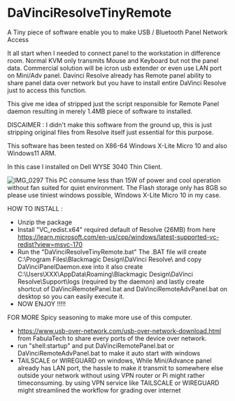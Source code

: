 # DaVinciResolveTinyRemote
A Tiny piece of software enable you to make USB / Bluetooth Panel Network Access

It all start when I needed to connect panel to the workstation in difference room.
Normal KVM only transmits Mouse and Keyboard but not the panel data. Commercial solution will be icron usb extender or even use LAN port on Mini/Adv panel.
Davinci Resolve already has Remote panel ability to share panel data over network but you have to install entire DaVinci Resolve just to access this function.

This give me idea of stripped just the script responsible for Remote Panel daemon resulting in merely 1.4MB piece of software to installed.

DISCAIMER : I didn't make this software from the ground up, this is just stripping original files from Resolve itself just essential for this purpose.

This software has been tested on X86-64 Windows X-Lite Micro 10 and also Windows11 ARM.

In this case I installed on Dell WYSE 3040 Thin Client.


![IMG_0297](https://github.com/user-attachments/assets/ab7a1658-a783-4715-b590-f2ae8a24467d)
This PC consume less than 15W of power and cool operation without fan suited for quiet environment.
The Flash storage only has 8GB so please use tiniest windows possible, Windows X-Lite Micro 10 in my case.


HOW TO INSTALL : 
- Unzip the package
- Install "VC_redist.x64" required default of Resolve (26MB) from here https://learn.microsoft.com/en-us/cpp/windows/latest-supported-vc-redist?view=msvc-170 
- Run the "DaVinciResolveTinyRemote.bat"
  The .BAT file will create C:\Program Files\Blackmagic Design\DaVinci Resolve\ and copy DaVinciPanelDaemon.exe into it
  also create C:\Users\XXX\AppData\Roaming\Blackmagic Design\DaVinci Resolve\Support\logs (required by the daemon)
  and lastly create shortcut of DaVinciRemotePanel.bat and DaVinciRemoteAdvPanel.bat on desktop so you can easily execute it.
- NOW ENJOY !!!!!

FOR MORE Spicy seasoning to make more use of this computer.
- https://www.usb-over-network.com/usb-over-network-download.html from FabulaTech to share every ports of the device over network.
- run "shell:startup" and put DaVinciRemotePanel.bat or DaVinciRemoteAdvPanel.bat to make it auto start with windows
- TAILSCALE or WIREGUARD on windows, While Mini/Advance panel already has LAN port, the hassle to make it transmit to somewhere else outside your network without
  using VPN router or Pi might rather timeconsuming. by using VPN service like TAILSCALE or WIREGUARD might streamlined the workflow for grading over internet
